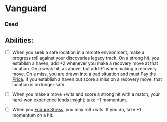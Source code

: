 # Vanguard
### Deed


## Abilities:
- [ ] When you seek a safe location in a remote environment, make a progress roll against your discoveries legacy track. On a strong hit, you establish a haven; add +2 whenever you make a recovery move at that location. On a weak hit, as above, but add +1 when making a recovery move. On a miss, you are drawn into a bad situation and must [Pay the Price](Pay_the_Price.md). If you establish a haven but score a miss on a recovery move, that location is no longer safe.

- [ ] When you make a move +wits and score a strong hit with a match, your hard-won experience lends insight; take +1 momentum.

- [ ] When you [Endure Stress](Endure_Stress.md), you may roll +wits. If you do, take +1 momentum on a hit.

